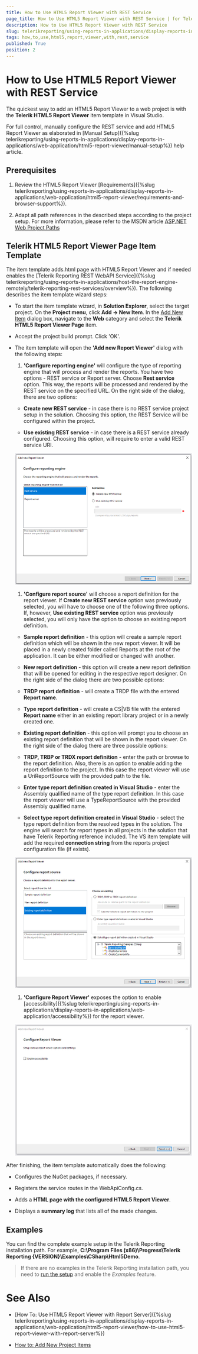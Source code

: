 ```yaml
---
title: How to Use HTML5 Report Viewer with REST Service
page_title: How to Use HTML5 Report Viewer with REST Service | for Telerik Reporting Documentation
description: How to Use HTML5 Report Viewer with REST Service
slug: telerikreporting/using-reports-in-applications/display-reports-in-applications/web-application/html5-report-viewer/how-to-use-html5-report-viewer-with-rest-service
tags: how,to,use,html5,report,viewer,with,rest,service
published: True
position: 2
---
```


# How to Use HTML5 Report Viewer with REST Service



The quickest way to add an HTML5 Report Viewer to a web project is with the __Telerik HTML5 Report Viewer__ item template in Visual Studio.       

For full control, manually configure the REST service and add HTML5 Report Viewer as elaborated         in [Manual Setup]({%slug telerikreporting/using-reports-in-applications/display-reports-in-applications/web-application/html5-report-viewer/manual-setup%}) help article.       

## Prerequisites

1. Review the HTML5 Report Viewer [Requirements]({%slug telerikreporting/using-reports-in-applications/display-reports-in-applications/web-application/html5-report-viewer/requirements-and-browser-support%}).             

1. Adapt all path references in the described steps according to the project setup.                For more information, please refer to the MSDN article                [ASP.NET Web Project Paths](http://msdn.microsoft.com/en-us/library/ms178116.aspx) 

## Telerik HTML5 Report Viewer Page Item Template

The item template adds.html page with HTML5 Report Viewer           and if needed enables the [Telerik Reporting REST WebAPI Service]({%slug telerikreporting/using-reports-in-applications/host-the-report-engine-remotely/telerik-reporting-rest-services/overview%}).           The following describes the item template wizard steps:         

* To start the item template wizard, in __Solution Explorer__, select the target project. On the               __Project menu__, click __Add -> New Item__. In the                [Add New Item](https://msdn.microsoft.com/en-us/library/w0572c5b%28v=vs.100%29.aspx)                dialog box, navigate to the __Web__ category and select the __Telerik HTML5 Report Viewer Page__ item.             

* Accept the project build prompt. Click 'OK'.             

* The item template will open the __'Add new Report Viewer'__ dialog with the following steps:             

   1. __'Configure reporting engine'__ will configure the type of reporting engine that will process and render the reports.                   You have two options - REST service or Report server. Choose __Rest service__ option. This way, the reports will be processed                   and rendered by the REST service on the specified URL. On the right side of the dialog, there are two options:                 

   + __Create new REST service__ - in case there is no REST service project setup in the solution.                       Choosing this option, the REST Service will be configured within the project.                     

   + __Use existing REST service__ - in case there is a REST service already configured.                       Choosing this option, will require to enter a valid REST service URI.                       

  ![item-template-reporting-engine-rest](images/item-template-reporting-engine-rest.png)

   1. __'Configure report source'__ will choose a report definition for the report viewer. If                   __Create new REST service__ option was previously selected, you will have to choose one of the following three options.                   If, however, __Use existing REST service__ option was previously selected, you will only have the option to choose                   an existing report definition.                 

   + __Sample report definition__ - this option will create a sample report definition which will be shown in the new                       report viewer. It will be placed in a newly created folder called Reports at the root of the application. It can be either modified                       or changed with another.                     

   + __New report definition__ - this option will create a new report definition that will be opened for editing in                       the respective report designer. On the right side of the dialog there are two possible options:                     

   + __TRDP report definition__ - will create a TRDP file with the entered __Report name__.                         

   + __Type report definition__ - will create a CS|VB file with the entered __Report name__                         either in an existing report library project or in a newly created one.                         

   + __Existing report definition__ - this option will prompt you to choose an existing report definition that will                       be shown in the report viewer. On the right side of the dialog there are three possible options:                     

   + __TRDP, TRBP or TRDX report definition__ - enter the path or browse to the report definition. Also, there is                           an option to enable adding the report definition to the project. In this case the report viewer will use a UriReportSource with                           the provided path to the file.                         

   + __Enter type report definition created in Visual Studio__ - enter the Assembly qualified name of the type                           report definition. In this case the report viewer will use a TypeReportSource with the provided Assembly qualified name.                         

   + __Select type report definition created in Visual Studio__ - select the type report definition from the resolved                           types in the solution. The engine will search for report types in all projects in the solution that have Telerik Reporting reference                           included. The VS item template will add the required __connection string__ from the reports project configuration                           file (if exists).                           

  ![item-template-report-source-rest](images/item-template-report-source-rest.png)

   1. __'Configure Report Viewer'__ exposes the option to enable                   [accessibility]({%slug telerikreporting/using-reports-in-applications/display-reports-in-applications/web-application/accessibility%}) for the report viewer.                   

  ![Item Template Accessibility](images/item-template-accessibility.png)

After finishing, the item template automatically does the following:         

* Configures the NuGet packages, if necessary.             

* Registers the service routes in the WebApiConfig.cs.             

* Adds a __HTML page with the configured HTML5 Report Viewer__.             

* Displays a __summary log__ that lists all of the made changes.             

## Examples

You can find the complete example setup in the Telerik Reporting installation path. For example,           __C:\Program Files (x86)\Progress\Telerik Reporting {VERSION}\Examples\CSharp\Html5Demo__.         

> If there are no examples in the Telerik Reporting installation path, you need to [run the setup](6E821131-83F3-45A4-BB6E-1530223D1E38#installingReporting)             and enable the *Examples* feature.           


# See Also

 

* [How To: Use HTML5 Report Viewer with Report Server]({%slug telerikreporting/using-reports-in-applications/display-reports-in-applications/web-application/html5-report-viewer/how-to-use-html5-report-viewer-with-report-server%})

 

* [How to: Add New Project Items](https://msdn.microsoft.com/en-us/library/w0572c5b%28v=vs.100%29.aspx)

